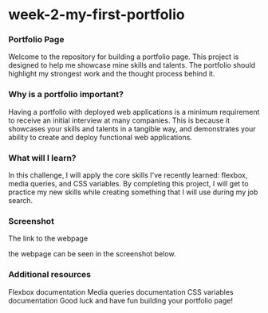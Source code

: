 # week-2-my-first-portfolio
### Portfolio Page
Welcome to the repository for building a portfolio page. This project is designed to help me showcase mine skills and talents. The portfolio should highlight my strongest work and the thought process behind it.

### Why is a portfolio important?
Having a portfolio with deployed web applications is a minimum requirement to receive an initial interview at many companies. This is because it showcases your skills and talents in a tangible way, and demonstrates your ability to create and deploy functional web applications.

### What will I learn?
In this challenge, I will apply the core skills I've recently learned: flexbox, media queries, and CSS variables. By completing this project, I will get to practice my new skills while creating something that I will use during my job search. 

### Screenshot
The link to the webpage

the webpage can be seen in the screenshot below.

### Additional resources
Flexbox documentation
Media queries documentation
CSS variables documentation
Good luck and have fun building your portfolio page!